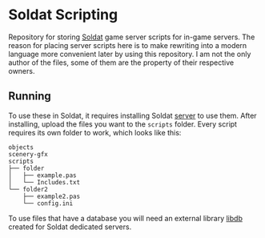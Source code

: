 # Soldat Scripting
Repository for storing [Soldat](https://github.com/opensoldat/opensoldat) game server scripts for in-game servers. The reason for placing server scripts here is to make rewriting into a modern language more convenient later by using this repository. I am not the only author of the files, some of them are the property of their respective owners.

## Running
To use these in Soldat, it requires installing Soldat [server](https://wiki.soldat.pl/index.php/Server) to use them. After installing, upload the files you want to the `scripts` folder. Every script requires its own folder to work, which looks like this:

    objects
    scenery-gfx
    scripts
    ├── folder
    │   ├── example.pas
    │   └── Includes.txt
    └── folder2
        ├── example2.pas
        └── config.ini

To use files that have a database you will need an external library [libdb](https://github.com/XvayS/libdb) created for Soldat dedicated servers.
